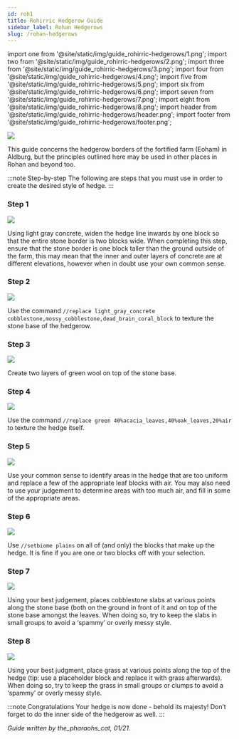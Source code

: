 ```yaml
---
id: roh1
title: Rohirric Hedgerow Guide
sidebar_label: Rohan Hedgerows
slug: /rohan-hedgerows
---
```


import one from '@site/static/img/guide_rohirric-hedgerows/1.png';
import two from '@site/static/img/guide_rohirric-hedgerows/2.png';
import three from '@site/static/img/guide_rohirric-hedgerows/3.png';
import four from '@site/static/img/guide_rohirric-hedgerows/4.png';
import five from '@site/static/img/guide_rohirric-hedgerows/5.png';
import six from '@site/static/img/guide_rohirric-hedgerows/6.png';
import seven from '@site/static/img/guide_rohirric-hedgerows/7.png';
import eight from '@site/static/img/guide_rohirric-hedgerows/8.png';
import header from '@site/static/img/guide_rohirric-hedgerows/header.png';
import footer from '@site/static/img/guide_rohirric-hedgerows/footer.png';

<img src={header} />

This guide concerns the hedgerow borders of the fortified farm (Eoham) in Aldburg, but the principles outlined here may be used in other places in Rohan and beyond too.

:::note Step-by-step
The following are steps that you must use in order to create the desired style of hedge.
:::

### Step 1

<img src={one} />

Using light gray concrete, widen the hedge line inwards by one block so that the entire stone border is two blocks wide. When completing this step, ensure that the stone border is one block taller than the ground outside of the farm, this may mean that the inner and outer layers of concrete are at different elevations, however when in doubt use your own common sense.

### Step 2

<img src={two} />

Use the command `//replace light_gray_concrete cobblestone,mossy_cobblestone,dead_brain_coral_block` to texture the stone base of the hedgerow.

### Step 3

<img src={three} />

Create two layers of green wool on top of the stone base.

### Step 4

<img src={four} />

Use the command `//replace green 40%acacia_leaves,40%oak_leaves,20%air` to texture the hedge itself.

### Step 5

<img src={five} />

Use your common sense to identify areas in the hedge that are too uniform and replace a few of the appropriate leaf blocks with air. You may also need to use your judgement to determine areas with too much air, and fill in some of the appropriate areas.

### Step 6

<img src={six} />

Use `//setbiome plains` on all of (and only) the blocks that make up the hedge. It is fine if you are one or two blocks off with your selection.

### Step 7

<img src={seven} />

Using your best judgement, places cobblestone slabs at various points along the stone base (both on the ground in front of it and on top of the stone base amongst the leaves. When doing so, try to keep the slabs in small groups to avoid a ‘spammy’ or overly messy style.

### Step 8

<img src={eight} />

Using your best judgment, place grass at various points along the top of the hedge (tip: use a placeholder block and replace it with grass afterwards). When doing so, try to keep the grass in small groups or clumps to avoid a ‘spammy’ or overly messy style.

:::note Congratulations
Your hedge is now done - behold its majesty! Don’t forget to do the inner side of the hedgerow as well.
:::

*Guide written by the_pharaohs_cat, 01/21.*
